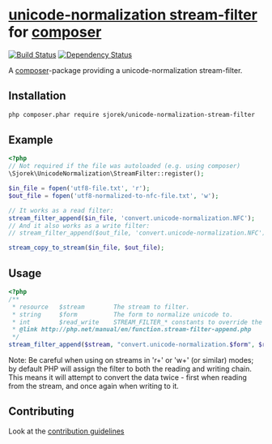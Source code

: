 # [unicode-normalization stream-filter](https://sjorek.github.io/unicode-normalization-stream-filter/) for [composer](http://getcomposer.org)

[![Build Status](https://travis-ci.org/sjorek/unicode-normalization-stream-filter.svg?branch=master)](https://travis-ci.org/sjorek/unicode-normalization-stream-filter)
[![Dependency Status](https://gemnasium.com/badges/github.com/sjorek/unicode-normalization-stream-filter.svg)](https://gemnasium.com/github.com/sjorek/unicode-normalization-stream-filter)

A [composer](http://getcomposer.org)-package providing a unicode-normalization stream-filter.


## Installation

```bash
php composer.phar require sjorek/unicode-normalization-stream-filter
```


## Example

```php
<?php
// Not required if the file was autoloaded (e.g. using composer)
\Sjorek\UnicodeNormalization\StreamFilter::register();

$in_file = fopen('utf8-file.txt', 'r');
$out_file = fopen('utf8-normalized-to-nfc-file.txt', 'w');

// It works as a read filter:
stream_filter_append($in_file, 'convert.unicode-normalization.NFC');
// And it also works as a write filter:
// stream_filter_append($out_file, 'convert.unicode-normalization.NFC');

stream_copy_to_stream($in_file, $out_file);
```


## Usage

```php
<?php
/**
 * resource   $stream        The stream to filter.
 * string     $form          The form to normalize unicode to.
 * int        $read_write    STREAM_FILTER_* constants to override the filter injection point
 * @link http://php.net/manual/en/function.stream-filter-append.php
 */
stream_filter_append($stream, "convert.unicode-normalization.$form", $read_write);
```

Note: Be careful when using on streams in 'r+' or 'w+' (or similar) modes; by default PHP will assign the
filter to both the reading and writing chain. This means it will attempt to convert the data twice - first when
reading from the stream, and once again when writing to it.


## Contributing

Look at the [contribution guidelines](CONTRIBUTING.md)

